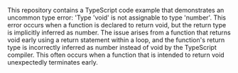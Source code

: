 This repository contains a TypeScript code example that demonstrates an uncommon type error: 'Type 'void' is not assignable to type 'number'. This error occurs when a function is declared to return void, but the return type is implicitly inferred as number. The issue arises from a function that returns void early using a return statement within a loop, and the function's return type is incorrectly inferred as number instead of void by the TypeScript compiler.  This often occurs when a function that is intended to return void unexpectedly terminates early.